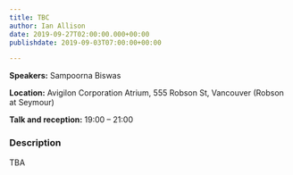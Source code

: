 ```yaml
---
title: TBC
author: Ian Allison
date: 2019-09-27T02:00:00.000+00:00
publishdate: 2019-09-03T07:00:00+00:00

---
```

**Speakers:** Sampoorna Biswas

**Location:** Avigilon Corporation Atrium, 555 Robson St, Vancouver (Robson at Seymour)

**Talk and reception:** 19:00 – 21:00

### Description

TBA